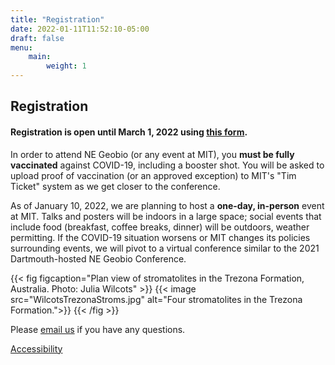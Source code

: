 ```yaml
---
title: "Registration"
date: 2022-01-11T11:52:10-05:00
draft: false
menu:
    main:
        weight: 1
---
```


## Registration

#### Registration is open until March 1, 2022 using [this form](https://forms.gle/equAjZaPSRAMfTKV8).  

In order to attend NE Geobio (or any event at MIT), you **must be fully vaccinated** against COVID-19, including a booster shot. You will be asked to upload proof of vaccination (or an approved exception) to MIT's "Tim Ticket" system as we get closer to the conference.  

As of January 10, 2022, we are planning to host a **one-day, in-person** event at MIT. Talks and posters will be indoors in a large space; social events that include food (breakfast, coffee breaks, dinner) will be outdoors, weather permitting. If the COVID-19 situation worsens or MIT changes its policies surrounding events, we will pivot to a virtual conference similar to the 2021 Dartmouth-hosted NE Geobio Conference.

{{< fig figcaption="Plan view of stromatolites in the Trezona Formation, Australia. Photo: Julia Wilcots" >}}
{{< image src="WilcotsTrezonaStroms.jpg" alt="Four stromatolites in the Trezona Formation.">}}
{{< /fig >}}

Please [email us](mailto:negeobio2022@gmail.com) if you have any questions.

<footer>
 <a href="https://accessibility.mit.edu">Accessibility</a>
</footer>

